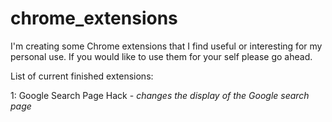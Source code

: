 # chrome_extensions

I'm creating some Chrome extensions that I find useful or interesting for my personal use. If you would like to use them for your self please go ahead. 

List of current finished extensions:

1: Google Search Page Hack - 
  *changes the display of the Google search page*
